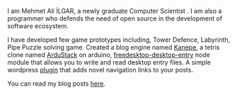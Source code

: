 <!--
.. title: About Me
.. slug: index
.. date: 2016-04-23 02:44:39 UTC+03:00
.. tags:
.. category:
.. link:
.. description:
.. type: text
.. pretty_url: False
.. template: front_page.tmpl
.. hidetitle: True
-->


I am Mehmet Ali İLGAR, a newly graduate Computer Scientist . I am also a programmer who defends the need of open source in the development of software ecosystem.

I have developed few game prototypes including, Tower Defence, Labyrinth, Pipe Puzzle solving game. Created a blog engine named [Kanepe][1], a tetris clone named [ArduStack][2] on arduino, [freedesktop-desktop-entry][3] node module that allows you to write and read desktop entry files. A simple wordpress [plugin][4] that adds novel navigation links to your posts.

You can read my blog posts [here](/blog).

[1]: https://github.com/ilgarmehmetali/kanepe "Kanepe Blog Engine"
[2]: https://github.com/ilgarmehmetali/ArduStack "Arduino Tetris Clone"
[3]: https://www.npmjs.com/package/freedesktop-desktop-entry "NPM - freedesktop-desktop-entry"
[4]: https://wordpress.org/plugins/novel-navigation-links/ "Novel Navigation Links"
